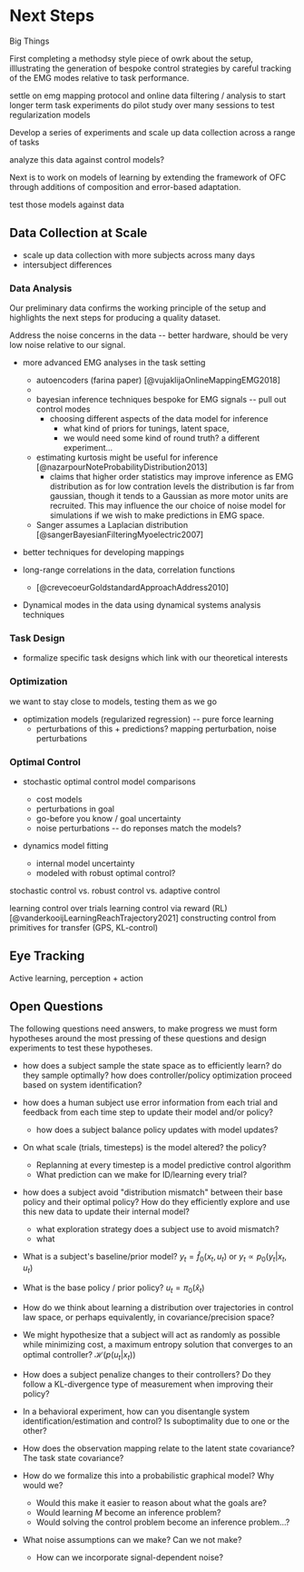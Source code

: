 # Next Steps 

Big Things

First completing a methodsy style piece of owrk about the setup, illlustrating the generation of bespoke control strategies by careful tracking of the EMG modes relative to task performance. 

settle on emg mapping protocol and online data filtering / analysis to start longer term task experiments
do pilot study over many sessions to test regularization models 

Develop a series of experiments and scale up data collection across a range of tasks

analyze this data against control models?

Next is to work on models of learning by extending the framework of OFC through additions of composition and error-based adaptation.

test those models against data

## Data Collection at Scale

- scale up data collection with more subjects across many days
- intersubject differences


### Data Analysis

Our preliminary data confirms the working principle of the setup and highlights the next steps for producing a quality dataset. 


Address the noise concerns in the data -- better hardware, should be very low noise relative to our signal.


- more advanced EMG analyses in the task setting
  - autoencoders (farina paper) [@vujaklijaOnlineMappingEMG2018]
  - 
  - bayesian inference techniques bespoke for EMG signals -- pull out control modes
    - choosing different aspects of the data model for inference
      - what kind of priors for tunings, latent space, 
      - we would need some kind of round truth? a different experiment...
  - estimating kurtosis might be useful for inference [@nazarpourNoteProbabilityDistribution2013]
    - claims that higher order statistics may improve inference as EMG distribution as for low contration levels the distribution is far from gaussian, though it tends to a Gaussian as more motor units are recruited. This may influence the our choice of noise model for simulations if we wish to make predictions in EMG space.
  - Sanger assumes a Laplacian distribution [@sangerBayesianFilteringMyoelectric2007]

- better techniques for developing mappings

- long-range correlations in the data, correlation functions
  - [@crevecoeurGoldstandardApproachAddress2010]


- Dynamical modes in the data using dynamical systems analysis techniques




### Task Design


- formalize specific task designs which link with our theoretical interests

### Optimization

we want to stay close to models, testing them as we go
- optimization models (regularized regression) -- pure force learning
  - perturbations of this + predictions? mapping perturbation, noise perturbations

### Optimal Control

- stochastic optimal control model comparisons
  - cost models 
  - perturbations in goal
  - go-before you know / goal uncertainty 
  - noise perturbations -- do reponses match the models?

- dynamics model fitting
  - internal model uncertainty 
  - modeled with robust optimal control? 

stochastic control vs. robust control vs. adaptive control

learning control over trials
learning control via reward (RL) [@vanderkooijLearningReachTrajectory2021]
constructing control from primitives for transfer (GPS, KL-control) 

## Eye Tracking

Active learning, perception + action



## Open Questions

The following questions need answers, to make progress we must form hypotheses around the most pressing of these questions and design experiments to test these hypotheses.

- how does a subject sample the state space as to efficiently learn? do they sample optimally? how does controller/policy optimization proceed based on system identification?
- how does a human subject use error information from each trial and feedback from each time step to update their model and/or policy?
    - how does a subject balance policy updates with model updates?
- On what scale (trials, timesteps) is the model altered? the policy?
    - Replanning at every timestep is a model predictive control algorithm
    - What prediction can we make for ID/learning every trial?
- how does a subject avoid "distribution mismatch" between their base policy and their optimal policy? How do they efficiently explore and use this new data to update their internal model?
    - what exploration strategy does a subject use to avoid mismatch?
    - what
- What is a subject's baseline/prior model? $y_{t} = \hat{f}_0(x_t,u_t)$ or $y_{t} \propto p_0(y_t|x_{t},u_t)$
- What is the base policy / prior policy? $u_t = \pi_0(\hat{x}_t)$
- How do we think about learning a distribution over trajectories in control law space, or perhaps equivalently, in covariance/precision space?
- We might hypothesize that a subject will act as randomly as possible while minimizing cost, a maximum entropy solution that converges to an optimal controller? $\mathcal{H}(p(u_t|x_t))$
- How does a subject penalize changes to their controllers? Do they follow a KL-divergence type of measurement when improving their policy?


- In a behavioral experiment, how can you disentangle system identification/estimation and control? Is suboptimality due to one or the other?
- How does the observation mapping relate to the latent state covariance? The task state covariance?
- How do we formalize this into a probabilistic graphical model? Why would we?
    - Would this make it easier to reason about what the goals are?
    - Would learning $M$ become an inference problem?
    - Would solving the control problem become an inference problem...?
- What noise assumptions can we make? Can we not make?
    - How can we incorporate signal-dependent noise?
